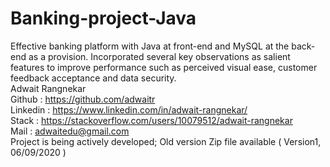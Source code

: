 # Banking-project-Java
Effective banking platform with  Java at front-end and MySQL at the back-end as a provision. Incorporated several key observations as salient features to improve performance such as perceived visual ease, customer feedback acceptance and data security.
<br>
Adwait Rangnekar<br>
Github : https://github.com/adwaitr<br>
Linkedin : https://www.linkedin.com/in/adwait-rangnekar/<br>
Stack : https://stackoverflow.com/users/10079512/adwait-rangnekar<br>
Mail : adwaitedu@gmail.com <br>
Project is being actively developed; Old version Zip file available ( Version1, 06/09/2020 ) <br>
